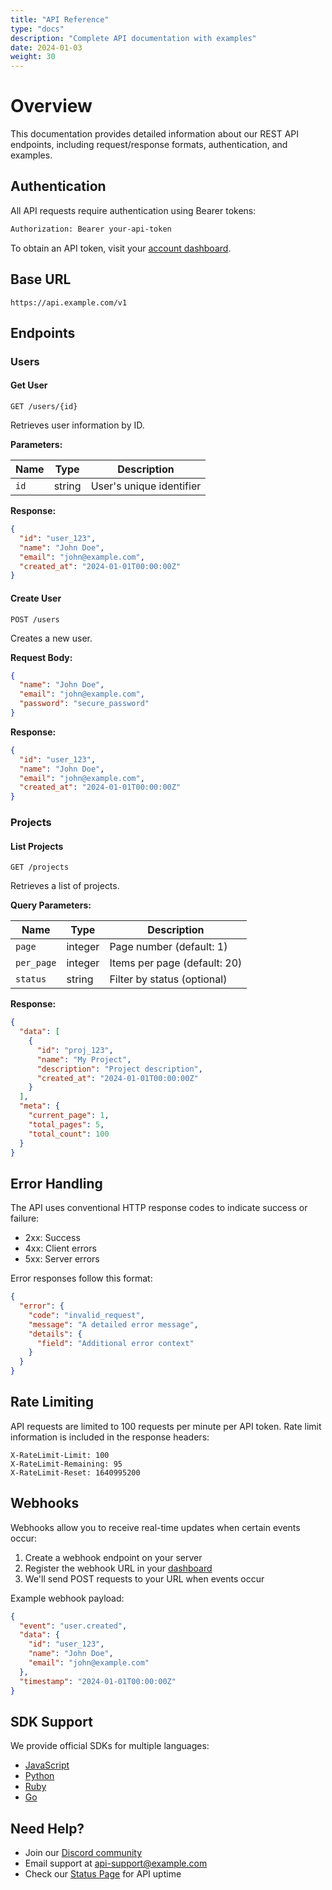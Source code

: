 ```yaml
---
title: "API Reference"
type: "docs" 
description: "Complete API documentation with examples"
date: 2024-01-03
weight: 30
---
```


# Overview

This documentation provides detailed information about our REST API endpoints, including request/response formats, authentication, and examples.

## Authentication

All API requests require authentication using Bearer tokens:

```bash
Authorization: Bearer your-api-token
```

To obtain an API token, visit your [account dashboard](/dashboard/api-tokens).

## Base URL

```
https://api.example.com/v1
```

## Endpoints

### Users

#### Get User

```http
GET /users/{id}
```

Retrieves user information by ID.

**Parameters:**

| Name | Type | Description |
|------|------|-------------|
| `id` | string | User's unique identifier |

**Response:**

```json
{
  "id": "user_123",
  "name": "John Doe",
  "email": "john@example.com",
  "created_at": "2024-01-01T00:00:00Z"
}
```

#### Create User

```http
POST /users
```

Creates a new user.

**Request Body:**

```json
{
  "name": "John Doe",
  "email": "john@example.com",
  "password": "secure_password"
}
```

**Response:**

```json
{
  "id": "user_123",
  "name": "John Doe",
  "email": "john@example.com",
  "created_at": "2024-01-01T00:00:00Z"
}
```

### Projects

#### List Projects

```http
GET /projects
```

Retrieves a list of projects.

**Query Parameters:**

| Name | Type | Description |
|------|------|-------------|
| `page` | integer | Page number (default: 1) |
| `per_page` | integer | Items per page (default: 20) |
| `status` | string | Filter by status (optional) |

**Response:**

```json
{
  "data": [
    {
      "id": "proj_123",
      "name": "My Project",
      "description": "Project description",
      "created_at": "2024-01-01T00:00:00Z"
    }
  ],
  "meta": {
    "current_page": 1,
    "total_pages": 5,
    "total_count": 100
  }
}
```

## Error Handling

The API uses conventional HTTP response codes to indicate success or failure:

- 2xx: Success
- 4xx: Client errors
- 5xx: Server errors

Error responses follow this format:

```json
{
  "error": {
    "code": "invalid_request",
    "message": "A detailed error message",
    "details": {
      "field": "Additional error context"
    }
  }
}
```

## Rate Limiting

API requests are limited to 100 requests per minute per API token. Rate limit information is included in the response headers:

```
X-RateLimit-Limit: 100
X-RateLimit-Remaining: 95
X-RateLimit-Reset: 1640995200
```

## Webhooks

Webhooks allow you to receive real-time updates when certain events occur:

1. Create a webhook endpoint on your server
2. Register the webhook URL in your [dashboard](/dashboard/webhooks)
3. We'll send POST requests to your URL when events occur

Example webhook payload:

```json
{
  "event": "user.created",
  "data": {
    "id": "user_123",
    "name": "John Doe",
    "email": "john@example.com"
  },
  "timestamp": "2024-01-01T00:00:00Z"
}
```

## SDK Support

We provide official SDKs for multiple languages:

- [JavaScript](https://github.com/your-org/js-sdk)
- [Python](https://github.com/your-org/python-sdk)
- [Ruby](https://github.com/your-org/ruby-sdk)
- [Go](https://github.com/your-org/go-sdk)

## Need Help?

- Join our [Discord community](https://discord.gg/your-project)
- Email support at api-support@example.com
- Check our [Status Page](https://status.example.com) for API uptime
